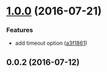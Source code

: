 <a name="1.0.0"></a>
# [1.0.0](https://github.com/mljs/conrec/compare/v0.0.2...v1.0.0) (2016-07-21)


### Features

* add timeout option ([a3f1861](https://github.com/mljs/conrec/commit/a3f1861))



<a name="0.0.2"></a>
## 0.0.2 (2016-07-12)



